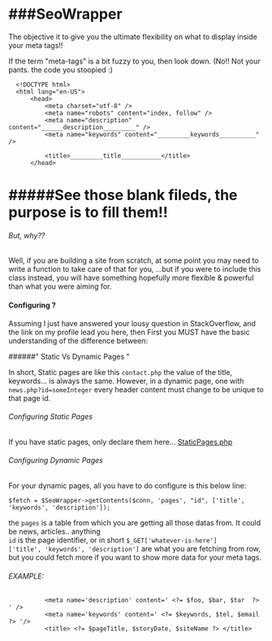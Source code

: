 ###SeoWrapper
===========

The objective it to give you the ultimate flexibility on what to display inside your meta tags!!

If the term "meta-tags" is a bit fuzzy to you, then look down. (No!! Not your pants. the code you stoopied :)

      <!DOCTYPE html>
      <html lang="en-US">
          <head>
              <meta charset="utf-8" />
              <meta name="robots" content="index, follow" />
              <meta name="description" content="______description_________" />
              <meta name="keywords" content="_________keywords__________" />
              
              <title>_________title___________</title>
          </head>




#####See those blank fileds, the purpose is to fill them!!
===========

###### But, why??

Well, if you are building a site from scratch, at some point you may need to write a function to take care of that for you, ...but if you were to include this class instead, you will have something hopefully more flexible & powerful than what you were aiming for.


#### Configuring ?

Assuming I just have answered your lousy question in StackOverflow, and the link on my profile lead you here, then First you MUST have the basic understanding of the difference between:         

######" Static Vs Dynamic Pages "

In short, Static pages are like this `contact.php` the value of the title, keywords... is always the same. However, in a dynamic page, one with `news.php?id=someInteger` every header content must change to be unique to that page id.


###### Configuring Static Pages 
If you have static pages, only declare them here... [StaticPages.php]( https://github.com/Eritrea/seoWrapper/blob/master/src/StaticPages.php)


###### Configuring Dynamic Pages

For your dynamic pages, all you have to do configure is this below line:

`$fetch = $SeoWrapper->getContents($conn, 'pages', "id", ['title', 'keywords', 'description']);`     

 the `pages` is a table from which you are getting all those datas from.  It could be news, articles.. anything     
 `id` is the page identifier, or in short `$_GET['whatever-is-here']`     
 `['title', 'keywords', 'description']` are what you are fetching from row, but you could fetch more if you want to show 
 more data for your meta tags. 
 
 
###### EXAMPLE: 

              <meta name='description' content=' <?= $foo, $bar, $tar  ?> ' />
              <meta name='keywords' content=' <?= $keywords, $tel, $email ?> '/>
              <title> <?= $pageTitle, $storyDate, $siteName ?> </title>
